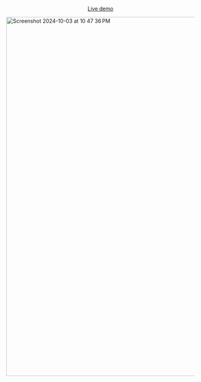 <p align="center"><a class="live_demo" href="https://soccer-game.cerfmetal.com">Live demo</a></p>

<img width="961" alt="Screenshot 2024-10-03 at 10 47 36 PM" src="https://github.com/user-attachments/assets/9b017ccd-9467-4483-bdbb-901e35a19655">
